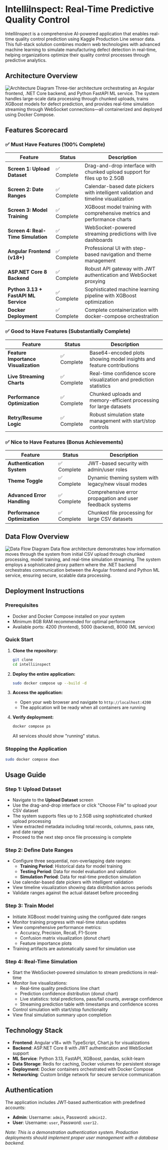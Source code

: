 # IntelliInspect: Real-Time Predictive Quality Control

IntelliInspect is a comprehensive AI-powered application that enables real-time quality control prediction using Kaggle Production Line sensor data. This full-stack solution combines modern web technologies with advanced machine learning to simulate manufacturing defect detection in real-time, helping organizations optimize their quality control processes through predictive analytics.

## Architecture Overview

![Architecture Diagram](docs/Diagrams/Software%20Architecture%20Diagram.png) Three-tier architecture orchestrating an Angular frontend, .NET Core backend, and Python FastAPI ML service. The system handles large-scale data processing through chunked uploads, trains XGBoost models for defect prediction, and provides real-time simulation streaming through WebSocket connections—all containerized and deployed using Docker Compose.

## Features Scorecard

### ✅ Must Have Features (100% Complete)

| Feature | Status | Description |
|---------|---------|-------------|
| **Screen 1: Upload Dataset** | ✅ Complete | Drag-and-drop interface with chunked upload support for files up to 2.5GB |
| **Screen 2: Date Ranges** | ✅ Complete | Calendar-based date pickers with intelligent validation and timeline visualization |
| **Screen 3: Model Training** | ✅ Complete | XGBoost model training with comprehensive metrics and performance charts |
| **Screen 4: Real-Time Simulation** | ✅ Complete | WebSocket-powered streaming predictions with live dashboards |
| **Angular Frontend (v18+)** | ✅ Complete | Professional UI with step-based navigation and theme management |
| **ASP.NET Core 8 Backend** | ✅ Complete | Robust API gateway with JWT authentication and WebSocket proxying |
| **Python 3.13 + FastAPI ML Service** | ✅ Complete | Sophisticated machine learning pipeline with XGBoost optimization |
| **Docker Deployment** | ✅ Complete | Complete containerization with docker-compose orchestration |

### ✅ Good to Have Features (Substantially Complete)

| Feature | Status | Description |
|---------|---------|-------------|
| **Feature Importance Visualization** | ✅ Complete | Base64-encoded plots showing model insights and feature contributions |
| **Live Streaming Charts** | ✅ Complete | Real-time confidence score visualization and prediction statistics |
| **Performance Optimization** | ✅ Complete | Chunked uploads and memory-efficient processing for large datasets |
| **Retry/Resume Logic** | ✅ Complete | Robust simulation state management with start/stop controls |

### ✅ Nice to Have Features (Bonus Achievements)

| Feature | Status | Description |
|---------|---------|-------------|
| **Authentication System** | ✅ Complete | JWT-based security with admin/user roles |
| **Theme Toggle** | ✅ Complete | Dynamic theming system with legacy/new visual modes |
| **Advanced Error Handling** | ✅ Complete | Comprehensive error propagation and user feedback systems |
| **Performance Optimization** | ✅ Complete | Chunked file processing for large CSV datasets |

## Data Flow Overview

![Data Flow Diagram](docs/Diagrams/Data%20Flow%20Diagram.png) Data flow architecture demonstrates how information moves through the system from initial CSV upload through chunked processing, model training, and real-time simulation streaming. The system employs a sophisticated proxy pattern where the .NET backend orchestrates communication between the Angular frontend and Python ML service, ensuring secure, scalable data processing.

## Deployment Instructions

### Prerequisites
- Docker and Docker Compose installed on your system
- Minimum 8GB RAM recommended for optimal performance
- Available ports: 4200 (frontend), 5000 (backend), 8000 (ML service)

### Quick Start

1. **Clone the repository:**
   ```bash
   git clone 
   cd intelliinspect
   ```

2. **Deploy the entire application:**
   ```bash
   sudo docker compose up --build -d
   ```

3. **Access the application:**
   - Open your web browser and navigate to `http://localhost:4200`
   - The application will be ready when all containers are running

4. **Verify deployment:**
   ```bash
   docker compose ps
   ```
   All services should show "running" status.

### Stopping the Application

```bash
sudo docker compose down
```

## Usage Guide

### Step 1: Upload Dataset
- Navigate to the **Upload Dataset** screen
- Use the drag-and-drop interface or click "Choose File" to upload your CSV dataset
- The system supports files up to 2.5GB using sophisticated chunked upload processing
- View extracted metadata including total records, columns, pass rate, and date range
- Proceed to the next step once file processing is complete

### Step 2: Define Date Ranges
- Configure three sequential, non-overlapping date ranges:
  - **Training Period**: Historical data for model training
  - **Testing Period**: Data for model evaluation and validation
  - **Simulation Period**: Data for real-time prediction simulation
- Use calendar-based date pickers with intelligent validation
- View timeline visualization showing data distribution across periods
- Validate ranges against the actual dataset before proceeding

### Step 3: Train Model
- Initiate XGBoost model training using the configured date ranges
- Monitor training progress with real-time status updates
- View comprehensive performance metrics:
  - Accuracy, Precision, Recall, F1-Score
  - Confusion matrix visualization (donut chart)
  - Feature importance plots
- Training artifacts are automatically saved for simulation use

### Step 4: Real-Time Simulation
- Start the WebSocket-powered simulation to stream predictions in real-time
- Monitor live visualizations:
  - Real-time quality predictions line chart
  - Prediction confidence distribution (donut chart)
  - Live statistics: total predictions, pass/fail counts, average confidence
  - Streaming prediction table with timestamps and confidence scores
- Control simulation with start/stop functionality
- View final simulation summary upon completion

## Technology Stack

- **Frontend**: Angular v18+ with TypeScript, Chart.js for visualizations
- **Backend**: ASP.NET Core 8 with JWT authentication and WebSocket support  
- **ML Service**: Python 3.13, FastAPI, XGBoost, pandas, scikit-learn
- **Data Storage**: Redis for caching, Docker volumes for persistent storage
- **Deployment**: Docker containers orchestrated with Docker Compose
- **Networking**: Custom bridge network for secure service communication

## Authentication

The application includes JWT-based authentication with predefined accounts:
- **Admin**: Username: `admin`, Password: `admin12.`
- **User**: Username: `user`, Password: `user12.`

*Note: This is a demonstration authentication system. Production deployments should implement proper user management with a database backend.*